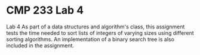 # CMP 233 Lab 4
 Lab 4
As part of a data structures and algorithm's class, this assignment tests the time needed to sort lists of integers of varying sizes using different sorting algorithms. An implementation of a binary search tree is also included in the assignment.
